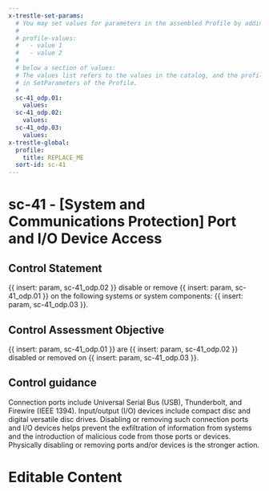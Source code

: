 ```yaml
---
x-trestle-set-params:
  # You may set values for parameters in the assembled Profile by adding
  #
  # profile-values:
  #   - value 1
  #   - value 2
  #
  # below a section of values:
  # The values list refers to the values in the catalog, and the profile-values represent values
  # in SetParameters of the Profile.
  #
  sc-41_odp.01:
    values:
  sc-41_odp.02:
    values:
  sc-41_odp.03:
    values:
x-trestle-global:
  profile:
    title: REPLACE_ME
  sort-id: sc-41
---
```


# sc-41 - \[System and Communications Protection\] Port and I/O Device Access

## Control Statement

{{ insert: param, sc-41_odp.02 }} disable or remove {{ insert: param, sc-41_odp.01 }} on the following systems or system components: {{ insert: param, sc-41_odp.03 }}.

## Control Assessment Objective

{{ insert: param, sc-41_odp.01 }} are {{ insert: param, sc-41_odp.02 }} disabled or removed on {{ insert: param, sc-41_odp.03 }}.

## Control guidance

Connection ports include Universal Serial Bus (USB), Thunderbolt, and Firewire (IEEE 1394). Input/output (I/O) devices include compact disc and digital versatile disc drives. Disabling or removing such connection ports and I/O devices helps prevent the exfiltration of information from systems and the introduction of malicious code from those ports or devices. Physically disabling or removing ports and/or devices is the stronger action.

# Editable Content

<!-- Make additions and edits below -->
<!-- The above represents the contents of the control as received by the profile, prior to additions. -->
<!-- If the profile makes additions to the control, they will appear below. -->
<!-- The above markdown may not be edited but you may edit the content below, and/or introduce new additions to be made by the profile. -->
<!-- If there is a yaml header at the top, parameter values may be edited. Use --set-parameters to incorporate the changes during assembly. -->
<!-- The content here will then replace what is in the profile for this control, after running profile-assemble. -->
<!-- The current profile has no added parts for this control, but you may add new ones here. -->
<!-- Each addition must have a heading either of the form ## Control my_addition_name -->
<!-- or ## Part a. (where the a. refers to one of the control statement labels.) -->
<!-- "## Control" parts are new parts added after the statement part. -->
<!-- "## Part" parts are new parts added into the top-level statement part with that label. -->
<!-- Subparts may be added with nested hash levels of the form ### My Subpart Name -->
<!-- underneath the parent ## Control or ## Part being added -->
<!-- See https://ibm.github.io/compliance-trestle/tutorials/ssp_profile_catalog_authoring/ssp_profile_catalog_authoring for guidance. -->
